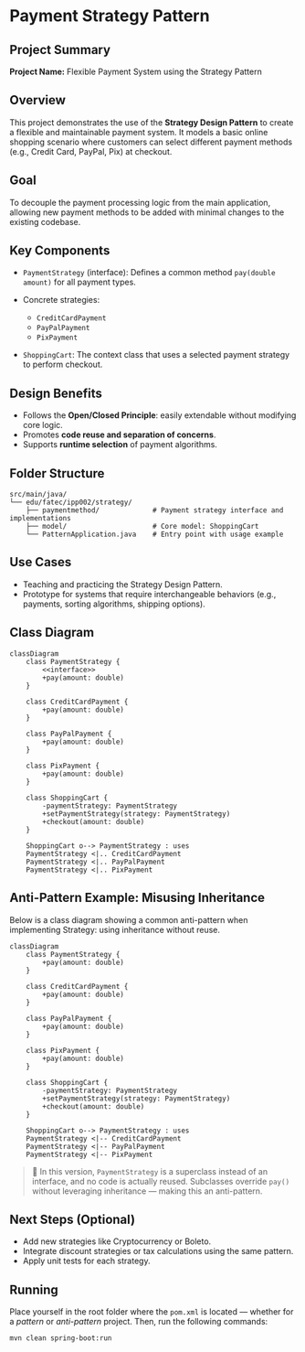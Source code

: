 # Payment Strategy Pattern

## Project Summary

**Project Name:** Flexible Payment System using the Strategy Pattern

## Overview

This project demonstrates the use of the **Strategy Design Pattern** to create a flexible and maintainable payment system. It models a basic online shopping scenario where customers can select different payment methods (e.g., Credit Card, PayPal, Pix) at checkout.

## Goal

To decouple the payment processing logic from the main application, allowing new payment methods to be added with minimal changes to the existing codebase.

## Key Components

* `PaymentStrategy` (interface): Defines a common method `pay(double amount)` for all payment types.
* Concrete strategies:

  * `CreditCardPayment`
  * `PayPalPayment`
  * `PixPayment`
* `ShoppingCart`: The context class that uses a selected payment strategy to perform checkout.

## Design Benefits

* Follows the **Open/Closed Principle**: easily extendable without modifying core logic.
* Promotes **code reuse and separation of concerns**.
* Supports **runtime selection** of payment algorithms.

## Folder Structure

```
src/main/java/
└── edu/fatec/ipp002/strategy/
    ├── paymentmethod/             # Payment strategy interface and implementations
    ├── model/                     # Core model: ShoppingCart
    └── PatternApplication.java    # Entry point with usage example
```

## Use Cases

* Teaching and practicing the Strategy Design Pattern.
* Prototype for systems that require interchangeable behaviors (e.g., payments, sorting algorithms, shipping options).

## Class Diagram

```mermaid
classDiagram
    class PaymentStrategy {
        <<interface>>
        +pay(amount: double)
    }

    class CreditCardPayment {
        +pay(amount: double)
    }

    class PayPalPayment {
        +pay(amount: double)
    }

    class PixPayment {
        +pay(amount: double)
    }

    class ShoppingCart {
        -paymentStrategy: PaymentStrategy
        +setPaymentStrategy(strategy: PaymentStrategy)
        +checkout(amount: double)
    }

    ShoppingCart o--> PaymentStrategy : uses
    PaymentStrategy <|.. CreditCardPayment
    PaymentStrategy <|.. PayPalPayment
    PaymentStrategy <|.. PixPayment
```

## Anti-Pattern Example: Misusing Inheritance

Below is a class diagram showing a common anti-pattern when implementing Strategy: using inheritance without reuse.

```mermaid
classDiagram
    class PaymentStrategy {
        +pay(amount: double)
    }

    class CreditCardPayment {
        +pay(amount: double)
    }

    class PayPalPayment {
        +pay(amount: double)
    }

    class PixPayment {
        +pay(amount: double)
    }

    class ShoppingCart {
        -paymentStrategy: PaymentStrategy
        +setPaymentStrategy(strategy: PaymentStrategy)
        +checkout(amount: double)
    }

    ShoppingCart o--> PaymentStrategy : uses
    PaymentStrategy <|-- CreditCardPayment
    PaymentStrategy <|-- PayPalPayment
    PaymentStrategy <|-- PixPayment
```

> 🚫 In this version, `PaymentStrategy` is a superclass instead of an interface, and no code is actually reused. Subclasses override `pay()` without leveraging inheritance — making this an anti-pattern.

## Next Steps (Optional)

* Add new strategies like Cryptocurrency or Boleto.
* Integrate discount strategies or tax calculations using the same pattern.
* Apply unit tests for each strategy.

## Running
Place yourself in the root folder where the `pom.xml` is located — whether for a *pattern* or *anti-pattern* project. Then, run the following commands:

```Bash
mvn clean spring-boot:run
```